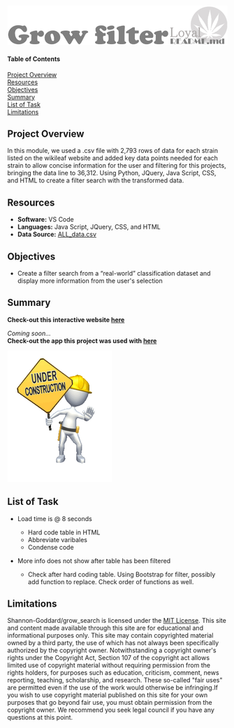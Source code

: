 ![header](/pics/header.png)
 
#### Table of Contents  

[Project Overview](#project-overview)  
[Resources](#resources)  
[Objectives](#objectives)  
[Summary](#summary)  
[List of Task](#list-of-task)  
[Limitations](#limitations)  
  
## Project Overview  
In this module, we used a .csv file with 2,793 rows of data for each strain listed on the wikileaf website and added key data points needed for each strain to allow concise information for the user and filtering for this projects, bringing the data line to 36,312. Using Python, JQuery, Java Script, CSS, and HTML to create a filter search with the transformed data.

## Resources  
- **Software:** VS Code   
- **Languages:** Java Script, JQuery, CSS, and HTML  
- **Data Source:** [ALL_data.csv](https://raw.githubusercontent.com/Shannon-Goddard/grow_data/main/Resources/csv/ALL_data.csv)    

## Objectives  
- Create a filter search from a “real-world” classification dataset and display more information from the user's selection   

## Summary
**Check-out this interactive website [here](https://shannon-goddard.github.io/grow_filter/)**  

*Coming soon...*  
**Check-out the app this project was used with [here]()**

![](/pics/gif.gif)  

## List of Task  
- Load time is @ 8 seconds  
    - Hard code table in HTML  
    - Abbreviate varibales  
    - Condense code  

- More info does not show after table has been filtered  
    - Check after hard coding table. Using Bootstrap for filter, possibly add function to replace. Check order of functions as well.

## Limitations  
Shannon-Goddard/grow_search is licensed under the [MIT License](https://github.com/Shannon-Goddard/grow_search/blob/main/LICENSE). This site and content made available through this site are for educational and informational purposes only. This site may contain copyrighted material owned by a third party, the use of which has not always been specifically authorized by the copyright owner. Notwithstanding a copyright owner's rights under the Copyright Act, Section 107 of the copyright act allows limited use of copyright material without requiring permission from the rights holders, for purposes such as education, criticism, comment, news reporting, teaching, scholarship, and research. These so-called "fair uses" are permitted even if the use of the work would otherwise be infringing.If you wish to use copyright material published on this site for your own purposes that go beyond fair use, you must obtain permission from the copyright owner. We recommend you seek legal council if you have any questions at this point.

